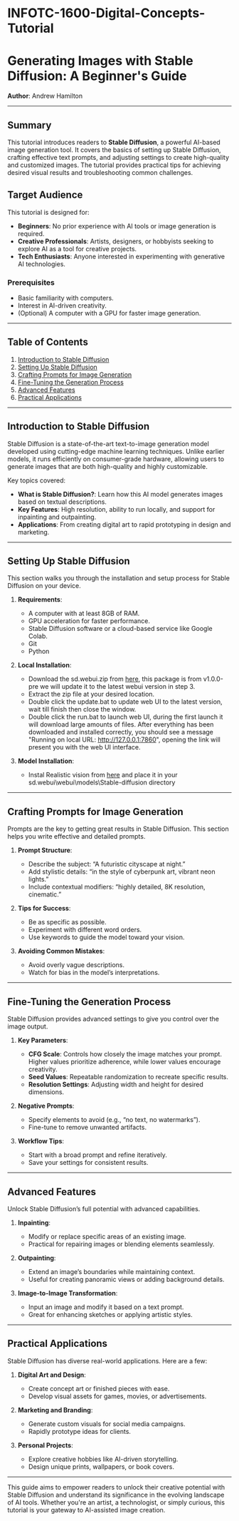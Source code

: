 # INFOTC-1600-Digital-Concepts-Tutorial
# Generating Images with Stable Diffusion: A Beginner's Guide

**Author**: Andrew Hamilton

---

## Summary

This tutorial introduces readers to **Stable Diffusion**, a powerful AI-based image generation tool. It covers the basics of setting up Stable Diffusion, crafting effective text prompts, and adjusting settings to create high-quality and customized images. The tutorial provides practical tips for achieving desired visual results and troubleshooting common challenges.

## Target Audience

This tutorial is designed for:

- **Beginners**: No prior experience with AI tools or image generation is required.
- **Creative Professionals**: Artists, designers, or hobbyists seeking to explore AI as a tool for creative projects.
- **Tech Enthusiasts**: Anyone interested in experimenting with generative AI technologies.

### Prerequisites
- Basic familiarity with computers.
- Interest in AI-driven creativity.
- (Optional) A computer with a GPU for faster image generation.

---

## Table of Contents

1. [Introduction to Stable Diffusion](#introduction-to-stable-diffusion)
2. [Setting Up Stable Diffusion](#setting-up-stable-diffusion)
3. [Crafting Prompts for Image Generation](#crafting-prompts-for-image-generation)
4. [Fine-Tuning the Generation Process](#fine-tuning-the-generation-process)
5. [Advanced Features](#advanced-features)
6. [Practical Applications](#practical-applications)

---

## Introduction to Stable Diffusion

Stable Diffusion is a state-of-the-art text-to-image generation model developed using cutting-edge machine learning techniques. Unlike earlier models, it runs efficiently on consumer-grade hardware, allowing users to generate images that are both high-quality and highly customizable.

Key topics covered:
- **What is Stable Diffusion?**: Learn how this AI model generates images based on textual descriptions.
- **Key Features**: High resolution, ability to run locally, and support for inpainting and outpainting.
- **Applications**: From creating digital art to rapid prototyping in design and marketing.

---

## Setting Up Stable Diffusion

This section walks you through the installation and setup process for Stable Diffusion on your device.

1. **Requirements**:
   - A computer with at least 8GB of RAM.
   - GPU acceleration for faster performance.
   - Stable Diffusion software or a cloud-based service like Google Colab.
   - Git
   - Python

2. **Local Installation**:
   - Download the sd.webui.zip from [here](https://github.com/AUTOMATIC1111/stable-diffusion-webui/releases/tag/v1.0.0-pre), this package is from v1.0.0-pre we will update it to the latest webui version in step 3.
   - Extract the zip file at your desired location.
   - Double click the update.bat to update web UI to the latest version, wait till finish then close the window.
   - Double click the run.bat to launch web UI, during the first launch it will download large amounts of files. After everything has been downloaded and installed correctly, you should see a message "Running on local URL:  http://127.0.0.1:7860", opening the link will present you with the web UI interface.

3. **Model Installation**:
   - Instal Realistic vision from [here](https://civitai.com/models/4201/realistic-vision-v60-b1) and place it in your sd.webui\webui\models\Stable-diffusion directory
  
---

## Crafting Prompts for Image Generation

Prompts are the key to getting great results in Stable Diffusion. This section helps you write effective and detailed prompts.

1. **Prompt Structure**:
   - Describe the subject: “A futuristic cityscape at night.”
   - Add stylistic details: “in the style of cyberpunk art, vibrant neon lights.”
   - Include contextual modifiers: “highly detailed, 8K resolution, cinematic.”

2. **Tips for Success**:
   - Be as specific as possible.
   - Experiment with different word orders.
   - Use keywords to guide the model toward your vision.

3. **Avoiding Common Mistakes**:
   - Avoid overly vague descriptions.
   - Watch for bias in the model’s interpretations.

---

## Fine-Tuning the Generation Process

Stable Diffusion provides advanced settings to give you control over the image output.

1. **Key Parameters**:
   - **CFG Scale**: Controls how closely the image matches your prompt. Higher values prioritize adherence, while lower values encourage creativity.
   - **Seed Values**: Repeatable randomization to recreate specific results.
   - **Resolution Settings**: Adjusting width and height for desired dimensions.

2. **Negative Prompts**:
   - Specify elements to avoid (e.g., “no text, no watermarks”).
   - Fine-tune to remove unwanted artifacts.

3. **Workflow Tips**:
   - Start with a broad prompt and refine iteratively.
   - Save your settings for consistent results.

---

## Advanced Features

Unlock Stable Diffusion’s full potential with advanced capabilities.

1. **Inpainting**:
   - Modify or replace specific areas of an existing image.
   - Practical for repairing images or blending elements seamlessly.

2. **Outpainting**:
   - Extend an image’s boundaries while maintaining context.
   - Useful for creating panoramic views or adding background details.

3. **Image-to-Image Transformation**:
   - Input an image and modify it based on a text prompt.
   - Great for enhancing sketches or applying artistic styles.

---

## Practical Applications

Stable Diffusion has diverse real-world applications. Here are a few:

1. **Digital Art and Design**:
   - Create concept art or finished pieces with ease.
   - Develop visual assets for games, movies, or advertisements.

2. **Marketing and Branding**:
   - Generate custom visuals for social media campaigns.
   - Rapidly prototype ideas for clients.

3. **Personal Projects**:
   - Explore creative hobbies like AI-driven storytelling.
   - Design unique prints, wallpapers, or book covers.

---

This guide aims to empower readers to unlock their creative potential with Stable Diffusion and understand its significance in the evolving landscape of AI tools. Whether you're an artist, a technologist, or simply curious, this tutorial is your gateway to AI-assisted image creation.

